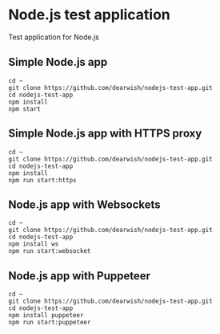 # Node.js test application
Test application for Node.js

## Simple Node.js app
	cd ~
	git clone https://github.com/dearwish/nodejs-test-app.git
	cd nodejs-test-app
	npm install
	npm start
## Simple Node.js app with HTTPS proxy
	cd ~
	git clone https://github.com/dearwish/nodejs-test-app.git
	cd nodejs-test-app
	npm install
	npm run start:https
## Node.js app with Websockets
	cd ~
	git clone https://github.com/dearwish/nodejs-test-app.git
	cd nodejs-test-app
	npm install ws
	npm run start:websocket
## Node.js app with Puppeteer
	cd ~
	git clone https://github.com/dearwish/nodejs-test-app.git
	cd nodejs-test-app
	npm install puppeteer
	npm run start:puppeteer
